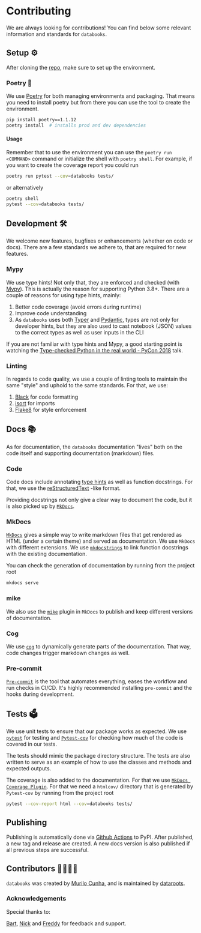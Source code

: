# Contributing

We are always looking for contributions! You can find below some relevant information and
standards for `databooks`.

## Setup ⚙️

After cloning the [repo](https://github.com/datarootsio/databooks/), make sure to set up
the environment.

### Poetry 📜

We use [Poetry](https://python-poetry.org/) for both managing environments and packaging.
That means you need to install poetry but from there you can use the tool to create the
environment.

```bash
pip install poetry==1.1.12
poetry install  # installs prod and dev dependencies
```

#### Usage

Remember that to use the environment you can use the `poetry run <COMMAND>` command or
initialize the shell with `poetry shell`. For example, if you want to create the
coverage report you could run

```bash
poetry run pytest --cov=databooks tests/
```

or alternatively

```bash
poetry shell
pytest --cov=databooks tests/
```

## Development 🛠

We welcome new features, bugfixes or enhancements (whether on code or docs). There are a
few standards we adhere to, that are required for new features.

### Mypy

We use type hints! Not only that, they are enforced and checked (with
[Mypy](https://mypy.readthedocs.io/en/stable/index.html)). This is actually the reason
for supporting Python 3.8+. There are a couple of reasons for using type hints, mainly:

1. Better code coverage (avoid errors during runtime)
2. Improve code understanding
3. As `databooks` uses both [Typer](https://typer.tiangolo.com/) and
[Pydantic](https://pydantic-docs.helpmanual.io/), types are not only for developer hints,
but they are also used to cast notebook (JSON) values to the correct types as well as
user inputs in the CLI

If you are not familiar with type hints and Mypy, a good starting point is watching the
[Type-checked Python in the real world - PyCon 2018](https://www.youtube.com/watch?v=pMgmKJyWKn8)
talk.

### Linting

In regards to code quality, we use a couple of linting tools to maintain the same "style"
and uphold to the same standards. For that, we use:

1. [Black](https://black.readthedocs.io/en/stable/) for code formatting
2. [isort](https://pycqa.github.io/isort/) for imports
3. [Flake8](https://pycqa.github.io/isort/) for style enforcement

## Docs 📚

As for documentation, the `databooks` documentation "lives" both on the code itself and
supporting documentation (markdown) files.

### Code

Code docs include annotating [type hints](#mypy) as well as function docstrings. For
that, we use the [reStructuredText](https://www.python.org/dev/peps/pep-0287/) -like
format.

Providing docstrings not only give a clear way to document the code, but it is also
picked up by [`MkDocs`](https://www.mkdocs.org/).

### MkDocs

[`MkDocs`](https://www.mkdocs.org/) gives a simple way to write markdown files that get
rendered as HTML (under a certain theme) and served as documentation. We use `MkDocs`
with different extensions. We use [`mkdocstrings`](https://mkdocstrings.github.io/) to
link function docstrings with the existing documentation.

You can check the generation of documentation by running from the project root

```bash
mkdocs serve
```

### mike

We also use the [`mike`](https://github.com/jimporter/mike) plugin in `MkDocs` to publish
and keep different versions of documentation.

### Cog

We use [`cog`](https://nedbatchelder.com/code/cog) to dynamically generate parts of the
documentation. That way, code changes trigger markdown changes as well.

### Pre-commit

[`Pre-commit`](https://pre-commit.com/) is the tool that automates everything, eases the
workflow and run checks in CI/CD. It's highly recommended installing `pre-commit` and the
hooks during development.

## Tests 🗳

We use unit tests to ensure that our package works as expected. We use
[`pytest`](https://docs.pytest.org/en/6.2.x/) for testing and
[`Pytest-cov`](https://pytest-cov.readthedocs.io/en/latest/) for checking how much of
the code is covered in our tests.

The tests should mimic the package directory structure. The tests are also written to
serve as an example of how to use the classes and methods and expected outputs.

The coverage is also added to the documentation. For that we use
[`MkDocs Coverage Plugin`](https://pawamoy.github.io/mkdocs-coverage/). For that we need
a `htmlcov/` directory that is generated by `Pytest-cov` by running from the project
root

```bash
pytest --cov-report html --cov=databooks tests/
```

## Publishing

Publishing is automatically done via [Github Actions](https://github.com/features/actions)
to PyPI. After published, a new tag and release are created. A new docs version is also
published if all previous steps are successful.

## Contributors 👨‍💻👩‍💻

`databooks` was created by [Murilo Cunha](https://github.com/murilo-cunha), and is
maintained by [dataroots](https://github.com/datarootsio).

### Acknowledgements

Special thanks to:

[Bart](https://github.com/Bart6114), [Nick](https://github.com/NickSchouten) and
[Freddy](https://github.com/frederikdesmedt) for feedback and support.
